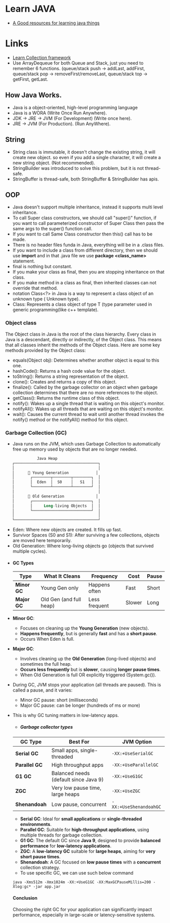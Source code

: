 # Learn JAVA
* [A Good resources for learning java things](https://gyansetu-core-java-for-java.gitbook.io/project)
# Links
* [Learn Collection framework](https://github.com/AnirudhDas/AniruddhaDas.github.io/blob/master/Java/CollectionFrameworkInJava/CollectionFrameworkInJava.md)
* Use ArrayDequeue for both Queue and Stack, just you need to remember 6 functions. (queue/stack push -> addLast, addFirst, queue/stack pop -> removeFirst/removeLast, queue/stack top -> getFirst, getLast.
  
## How Java Works.
* Java is a object-oriented, high-level programming language
* Java is a WORA (Write Once Run Anywhere).
* JDK -> JRE -> JVM (For Development) (Write once here).
* JRE -> JVM (For Production). (Run AnyWhere).
## String
* String class is immutable, it doesn't change the existing string, it will create new object. so even if you add a single character, it will create a new string object. (Not recommended).
* StringBuilder was introduced to solve this problem, but it is not thread-safe.
* StringBuffer is thread-safe, both StringBuffer & StringBuilder has apis.


## OOP
* Java doesn't support multiple inheritance, instead it supports multi level inheritance.
* To call Super class constructors, we should call "super()" function, if you want to call parameterized constructor of Super Class then pass the same args to the super() function call.
* If you want to call Same Class constructor then this() call has to be made.
* There is no header files funda in Java, everything will be in a .class files.
* If you want to include a class from different directory, then we should use **import** and in that .java file we use **package <class_name>** statement.
* final is nothing but constant.
* If you make your class as final, then you are stopping inheritance on that class.
* If you make method in a class as final, then inherited classes can not override that method.
* notation Class<?> in Java is a way to represent a class object of an unknown type ( Unknown type).
* Class<T>: Represents a class object of type T (type parameter used in generic programming(like c++ template).

  
### Object class
The Object class in Java is the root of the class hierarchy. Every class in Java is a descendant, directly or indirectly, of the Object class. This means that all classes inherit the methods of the Object class. Here are some key methods provided by the Object class:
* equals(Object obj): Determines whether another object is equal to this one.
* hashCode(): Returns a hash code value for the object.
* toString(): Returns a string representation of the object.
* clone(): Creates and returns a copy of this object.
* finalize(): Called by the garbage collector on an object when garbage collection determines that there are no more references to the object.
* getClass(): Returns the runtime class of this object.
* notify(): Wakes up a single thread that is waiting on this object's monitor.
* notifyAll(): Wakes up all threads that are waiting on this object's monitor.
* wait(): Causes the current thread to wait until another thread invokes the notify() method or the notifyAll() method for this object.


### Garbage Collection (GC)
* Java runs on the JVM, which uses Garbage Collection to automatically free up memory used by objects that are no longer needed.
```kotlin
              Java Heap
   ┌─────────────────────────────────────┐
   │                                     │
   │      🔹 Young Generation            │
   │       ┌────────┬────────┬────────┐  │
   │       │  Eden  │  S0    │   S1   │  │
   │       └────────┴────────┴────────┘  │
   │                                     │
   │      🔸 Old Generation              │
   │       ┌──────────────────────────┐  │
   │       │     Long-living Objects  │  │
   │       └──────────────────────────┘  │
   │                                     │
   └─────────────────────────────────────┘
```
* Eden: Where new objects are created. It fills up fast.
* Survivor Spaces (S0 and S1): After surviving a few collections, objects are moved here temporarily.
* Old Generation: Where long-living objects go (objects that survived multiple cycles).
- #### GC Types
  | Type      | What It Cleans      | Frequency        | Cost    | Pause  |
  |-----------|---------------------|------------------|---------|--------|
  | **Minor GC** | Young Gen only      | Happens often    | Fast    | Short  |
  | **Major GC** | Old Gen (and full heap) | Less frequent    | Slower  | Long   |

- **Minor GC**: 
    - Focuses on cleaning up the **Young Generation** (new objects).
    - **Happens frequently**, but is generally **fast** and has a **short pause**.
    - Occurs When Eden is full.
  
- **Major GC**: 
    - Involves cleaning up the **Old Generation** (long-lived objects) and sometimes the full heap.
    - **Occurs less frequently** but is **slower**, causing **longer pause times**.
    - When Old Generation is full OR explicitly triggered (System.gc()).

* During GC, JVM stops your application (all threads are paused). This is called a pause, and it varies:
   - Minor GC pause: short (milliseconds)
   - Major GC pause: can be longer (hundreds of ms or more)
* This is why GC tuning matters in low-latency apps.

  - ##### Garbage collector types
  | GC Type        | Best For                             | JVM Option                |
  |----------------|--------------------------------------|---------------------------|
  | **Serial GC**  | Small apps, single-threaded         | `-XX:+UseSerialGC`         |
  | **Parallel GC**| High throughput apps                | `-XX:+UseParallelGC`       |
  | **G1 GC**      | Balanced needs (default since Java 9) | `-XX:+UseG1GC`            |
  | **ZGC**        | Very low pause time, large heaps    | `-XX:+UseZGC`              |
  | **Shenandoah** | Low pause, concurrent                | `-XX:+UseShenandoahGC`     |

  - **Serial GC**: Ideal for **small applications** or **single-threaded environments**.
  - **Parallel GC**: Suitable for **high-throughput applications**, using multiple threads for garbage collection.
  - **G1 GC**: The default GC since **Java 9**, designed to provide **balanced performance** for **low-latency applications**.
  - **ZGC**: A **low-latency GC** suitable for **large heaps**, aiming for **very short pause times**.
  - **Shenandoah**: A GC focused on **low pause times** with a **concurrent** collection strategy.
  * To use specific GC, we can use such below command
  ```
  java -Xms512m -Xmx1024m -XX:+UseG1GC -XX:MaxGCPauseMillis=200 -Xlog:gc* -jar app.jar
  ```
  #### Conclusion
  Choosing the right GC for your application can significantly impact performance, especially in large-scale or latency-sensitive systems.
